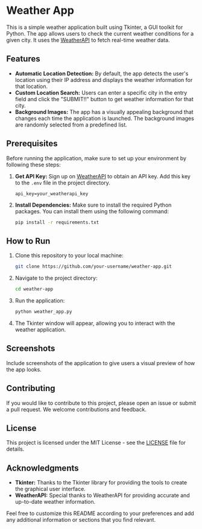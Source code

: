 # Weather App

This is a simple weather application built using Tkinter, a GUI toolkit for Python. The app allows users to check the current weather conditions for a given city. It uses the [WeatherAPI](https://www.weatherapi.com/) to fetch real-time weather data.

## Features

- **Automatic Location Detection:** By default, the app detects the user's location using their IP address and displays the weather information for that location.
- **Custom Location Search:** Users can enter a specific city in the entry field and click the "SUBMIT!!" button to get weather information for that city.
- **Background Images:** The app has a visually appealing background that changes each time the application is launched. The background images are randomly selected from a predefined list.

## Prerequisites

Before running the application, make sure to set up your environment by following these steps:

1. **Get API Key:** Sign up on [WeatherAPI](https://www.weatherapi.com/) to obtain an API key. Add this key to the `.env` file in the project directory.

    ```plaintext
    api_key=your_weatherapi_key
    ```

2. **Install Dependencies:** Make sure to install the required Python packages. You can install them using the following command:

    ```bash
    pip install -r requirements.txt
    ```

## How to Run

1. Clone this repository to your local machine:

    ```bash
    git clone https://github.com/your-username/weather-app.git
    ```

2. Navigate to the project directory:

    ```bash
    cd weather-app
    ```

3. Run the application:

    ```bash
    python weather_app.py
    ```

4. The Tkinter window will appear, allowing you to interact with the weather application.

## Screenshots

Include screenshots of the application to give users a visual preview of how the app looks.

## Contributing

If you would like to contribute to this project, please open an issue or submit a pull request. We welcome contributions and feedback.

## License

This project is licensed under the MIT License - see the [LICENSE](LICENSE) file for details.

## Acknowledgments

- **Tkinter:** Thanks to the Tkinter library for providing the tools to create the graphical user interface.
- **WeatherAPI:** Special thanks to WeatherAPI for providing accurate and up-to-date weather information.

Feel free to customize this README according to your preferences and add any additional information or sections that you find relevant.